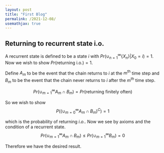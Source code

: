```yaml
---
layout: post
title: "First Blog"
permalink: /2021-12-08/
usemathjax: true
---
```


## Returning to recurrent state i.o.   

A recurrent state is defined to be a state $i$ with $Pr(\cup_{n=1}^{\infty}\{X_n\}|X_0=i)=1$. Now we wish to show $Pr(\text{returning i.o.})=1$. 

Define $A_m$ to be the event that the chain returns to $i$ at the $m^{\text{th}}$ time step and $B_m$ to be the event that the chain never returns to $i$ after the $m^{\text{th}}$ time step.  

$$Pr(\cup_{m=1}^{\infty} A_m \cap B_m)=Pr(\text{returning finitely often})$$  

So we wish to show 
$$P\left( \left(\cup_{m=0}^\infty A_m \cap B_m \right)^C \right) =1$$  

which is the probability of returning $i.o.$. Now we see by axioms and the condition of a recurrent state.  
$$Pr(\cup_{m=1}^{\infty} A_m \cap B_m) \leq Pr(\cup_{m=1}^{\infty} B_m)=0$$  

Therefore we have the desired result. 